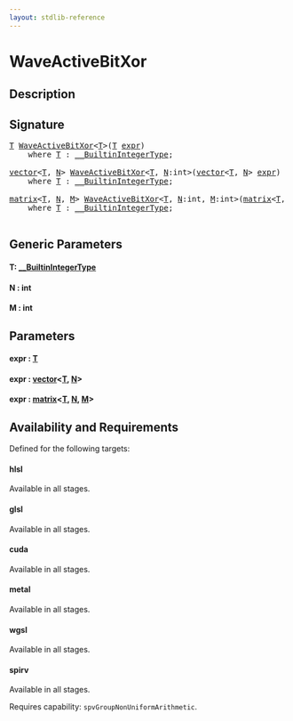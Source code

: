 ```yaml
---
layout: stdlib-reference
---
```


# WaveActiveBitXor

## Description





## Signature 

<pre>
<a href="waveactivebitxor-04ad.html#typeparam-T" class="code_type">T</a> <a href="waveactivebitxor-04ad.html">WaveActiveBitXor</a>&lt;<a href="waveactivebitxor-04ad.html#typeparam-T" class="code_type">T</a>&gt;(<a href="waveactivebitxor-04ad.html#typeparam-T" class="code_type">T</a> <a href="waveactivebitxor-04ad.html#decl-expr" class="code_param">expr</a>)
    <span class='code_keyword'>where</span> <a href="waveactivebitxor-04ad.html#typeparam-T" class="code_type">T</a> : <a href="../interfaces/0_builtinintegertype-029g/index.html" class="code_type">__BuiltinIntegerType</a>;

<a href="../types/vector/index.html" class="code_type">vector</a>&lt;<a href="waveactivebitxor-04ad.html#typeparam-T" class="code_type">T</a>, <a href="waveactivebitxor-04ad.html#decl-N" class="code_var">N</a>&gt; <a href="waveactivebitxor-04ad.html">WaveActiveBitXor</a>&lt;<a href="waveactivebitxor-04ad.html#typeparam-T" class="code_type">T</a>, <a href="waveactivebitxor-04ad.html#decl-N" class="code_var">N</a>:<span class="code_keyword">int</span>&gt;(<a href="../types/vector/index.html" class="code_type">vector</a>&lt;<a href="waveactivebitxor-04ad.html#typeparam-T" class="code_type">T</a>, <a href="waveactivebitxor-04ad.html#decl-N" class="code_var">N</a>&gt; <a href="waveactivebitxor-04ad.html#decl-expr" class="code_param">expr</a>)
    <span class='code_keyword'>where</span> <a href="waveactivebitxor-04ad.html#typeparam-T" class="code_type">T</a> : <a href="../interfaces/0_builtinintegertype-029g/index.html" class="code_type">__BuiltinIntegerType</a>;

<a href="../types/matrix/index.html" class="code_type">matrix</a>&lt;<a href="waveactivebitxor-04ad.html#typeparam-T" class="code_type">T</a>, <a href="waveactivebitxor-04ad.html#decl-N" class="code_var">N</a>, <a href="waveactivebitxor-04ad.html#decl-M" class="code_var">M</a>&gt; <a href="waveactivebitxor-04ad.html">WaveActiveBitXor</a>&lt;<a href="waveactivebitxor-04ad.html#typeparam-T" class="code_type">T</a>, <a href="waveactivebitxor-04ad.html#decl-N" class="code_var">N</a>:<span class="code_keyword">int</span>, <a href="waveactivebitxor-04ad.html#decl-M" class="code_var">M</a>:<span class="code_keyword">int</span>&gt;(<a href="../types/matrix/index.html" class="code_type">matrix</a>&lt;<a href="waveactivebitxor-04ad.html#typeparam-T" class="code_type">T</a>, <a href="waveactivebitxor-04ad.html#decl-N" class="code_var">N</a>, <a href="waveactivebitxor-04ad.html#decl-M" class="code_var">M</a>&gt; <a href="waveactivebitxor-04ad.html#decl-expr" class="code_param">expr</a>)
    <span class='code_keyword'>where</span> <a href="waveactivebitxor-04ad.html#typeparam-T" class="code_type">T</a> : <a href="../interfaces/0_builtinintegertype-029g/index.html" class="code_type">__BuiltinIntegerType</a>;

</pre>

## Generic Parameters

####  <a id="typeparam-T"></a>T: [\_\_BuiltinIntegerType](../interfaces/0_builtinintegertype-029g/index.html)
####  <a id="decl-N"></a>N  : int
####  <a id="decl-M"></a>M  : int

## Parameters

####  <a id="decl-expr"></a>expr  : [T](waveactivebitxor-04ad.html#typeparam-T)
####  <a id="decl-expr"></a>expr  : [vector](../types/vector/index.html)\<[T](../types/vector/index.html#typeparam-T), [N](../types/vector/index.html#decl-N)\>
####  <a id="decl-expr"></a>expr  : [matrix](../types/matrix/index.html)\<[T](../types/matrix/t-0.html), [N](../types/matrix/index.html#decl-N), [M](../types/matrix/index.html#decl-M)\>

## Availability and Requirements

Defined for the following targets:

#### hlsl
Available in all stages.

#### glsl
Available in all stages.

#### cuda
Available in all stages.

#### metal
Available in all stages.

#### wgsl
Available in all stages.

#### spirv
Available in all stages.

Requires capability: `spvGroupNonUniformArithmetic`.


